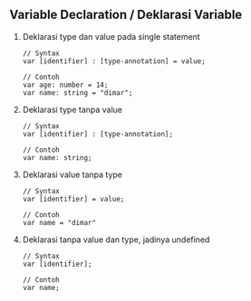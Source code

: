 ## Variable Declaration / Deklarasi Variable

1. Deklarasi type dan value pada single statement  
    ```tsx
    // Syntax
    var [identifier] : [type-annotation] = value;

    // Contoh
    var age: number = 14;
    var name: string = "dimar";
    ```

2. Deklarasi type tanpa value
    ```tsx
    // Syntax
    var [identifier] : [type-annotation];

    // Contoh
    var name: string;
    ```

3. Deklarasi value tanpa type
    ```tsx
    // Syntax
    var [identifier] = value;

    // Contoh
    var name = "dimar"
    ```

4. Deklarasi tanpa value dan type, jadinya undefined
    ```tsx
    // Syntax
    var [identifier];

    // Contoh
    var name;
    ```